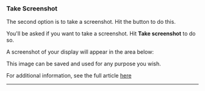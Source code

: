 ### Take Screenshot

The second option is to take a screenshot. Hit the button to do this.



You'll be asked if you want to take a screenshot. Hit **Take screenshot** to do so.



A screenshot of your display will appear in the area below:



This image can be saved and used for any purpose you wish.

For additional information, see the full article [here](https://support.optisigns.com/hc/en-us/articles/30010338528659)

---
